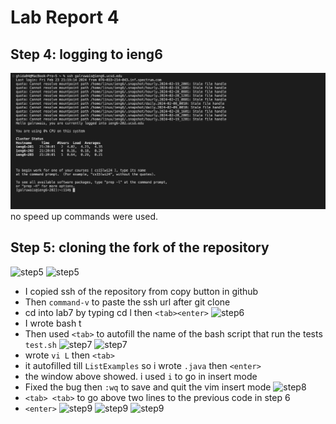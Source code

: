 # Lab Report 4
## Step 4: logging to ieng6
![step4](step4.png)
no speed up commands were used.
## Step 5: cloning the fork of the repository
![step5]()
![step5]()
- I copied ssh of the repository from copy button in github
- Then ```command-v``` to paste the ssh url after git clone
- cd into lab7 by typing cd l then ```<tab><enter>```
![step6]()
- I wrote bash t
- Then used ```<tab>``` to autofill the name of the bash script that run the tests ```test.sh```
![step7]()
![step7]()
- wrote ```vi L``` then ```<tab>```
- it autofilled till ```ListExamples``` so i wrote ```.java``` then ```<enter>```
- the window above showed. i used ```i``` to go in insert mode
- Fixed the bug then ```:wq``` to save and quit the vim insert mode
![step8]()
- ```<tab> <tab>``` to go above two lines to the previous code in step 6
- ```<enter>```
![step9]()
![step9]()
![step9]()
